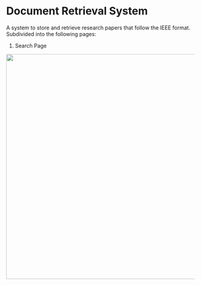 # Document Retrieval System
A system to store and retrieve research papers that follow the IEEE format.  
Subdivided into the following pages:
1) Search Page
<img src="https://user-images.githubusercontent.com/76770419/184539693-6260b2be-bc01-4321-94a8-62594f9ada5f.png" width="600">

